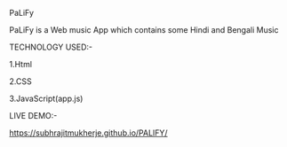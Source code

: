 PaLiFy 

PaLiFy is a Web music App which contains some Hindi and Bengali  Music  

TECHNOLOGY USED:- 

1.Html 

2.CSS 

3.JavaScript(app.js) 

LIVE DEMO:- 

https://subhrajitmukherje.github.io/PALIFY/
